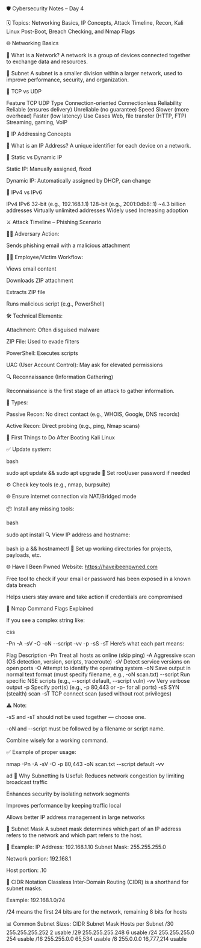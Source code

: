 🛡️ Cybersecurity Notes – Day 4

🗓️ Topics: Networking Basics, IP Concepts, Attack Timeline, Recon, Kali Linux Post-Boot, Breach Checking, and Nmap Flags

🌐 Networking Basics

🔹 What is a Network?
A network is a group of devices connected together to exchange data and resources.

🔹 Subnet
A subnet is a smaller division within a larger network, used to improve performance, security, and organization.

🔄 TCP vs UDP

Feature	TCP	UDP
Type	Connection-oriented	Connectionless
Reliability	Reliable (ensures delivery)	Unreliable (no guarantee)
Speed	Slower (more overhead)	Faster (low latency)
Use Cases	Web, file transfer (HTTP, FTP)	Streaming, gaming, VoIP

🧭 IP Addressing Concepts

🔹 What is an IP Address?
A unique identifier for each device on a network.

🔹 Static vs Dynamic IP

Static IP: Manually assigned, fixed

Dynamic IP: Automatically assigned by DHCP, can change

🔹 IPv4 vs IPv6

IPv4	IPv6
32-bit (e.g., 192.168.1.1)	128-bit (e.g., 2001:0db8::1)
~4.3 billion addresses	Virtually unlimited addresses
Widely used	Increasing adoption

⚔️ Attack Timeline – Phishing Scenario

🕵️‍♂️ Adversary Action:

Sends phishing email with a malicious attachment

🧑‍💻 Employee/Victim Workflow:

Views email content

Downloads ZIP attachment

Extracts ZIP file

Runs malicious script (e.g., PowerShell)

🛠️ Technical Elements:

Attachment: Often disguised malware

ZIP File: Used to evade filters

PowerShell: Executes scripts

UAC (User Account Control): May ask for elevated permissions

🔍 Reconnaissance (Information Gathering)

Reconnaissance is the first stage of an attack to gather information.

🔸 Types:

Passive Recon: No direct contact (e.g., WHOIS, Google, DNS records)

Active Recon: Direct probing (e.g., ping, Nmap scans)

🐧 First Things to Do After Booting Kali Linux

✅ Update system:

bash

sudo apt update && sudo apt upgrade
🔐 Set root/user password if needed

⚙️ Check key tools (e.g., nmap, burpsuite)

🌐 Ensure internet connection via NAT/Bridged mode

📦 Install any missing tools:

bash

sudo apt install <toolname>
🔍 View IP address and hostname:

bash
ip a && hostnamectl
🧰 Set up working directories for projects, payloads, etc.

🌐 Have I Been Pwned
Website: https://haveibeenpwned.com

Free tool to check if your email or password has been exposed in a known data breach

Helps users stay aware and take action if credentials are compromised

📡 Nmap Command Flags Explained

If you see a complex string like:

css

-Pn -A -sV -O -oN --script -vv -p -sS -sT
Here’s what each part means:

Flag	Description
-Pn	Treat all hosts as online (skip ping)
-A	Aggressive scan (OS detection, version, scripts, traceroute)
-sV	Detect service versions on open ports
-O	Attempt to identify the operating system
-oN	Save output in normal text format (must specify filename, e.g., -oN scan.txt)
--script	Run specific NSE scripts (e.g., --script default, --script vuln)
-vv	Very verbose output
-p	Specify port(s) (e.g., -p 80,443 or -p- for all ports)
-sS	SYN (stealth) scan
-sT	TCP connect scan (used without root privileges)

⚠️ Note:

-sS and -sT should not be used together — choose one.

-oN and --script must be followed by a filename or script name.

Combine wisely for a working command.

✅ Example of proper usage:

nmap -Pn -A -sV -O -p 80,443 -oN scan.txt --script default -vv

ad
🔧 Why Subnetting Is Useful:
Reduces network congestion by limiting broadcast traffic

Enhances security by isolating network segments

Improves performance by keeping traffic local

Allows better IP address management in large networks

📏 Subnet Mask
A subnet mask determines which part of an IP address refers to the network and which part refers to the host.

🔸 Example:
IP Address: 192.168.1.10
Subnet Mask: 255.255.255.0

Network portion: 192.168.1

Host portion: .10

🧮 CIDR Notation
Classless Inter-Domain Routing (CIDR) is a shorthand for subnet masks.

Example: 192.168.1.0/24

/24 means the first 24 bits are for the network, remaining 8 bits for hosts

📊 Common Subnet Sizes:
CIDR	Subnet Mask	Hosts per Subnet
/30	255.255.255.252	2 usable
/29	255.255.255.248	6 usable
/24	255.255.255.0	254 usable
/16	255.255.0.0	65,534 usable
/8	255.0.0.0	16,777,214 usable

